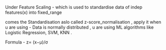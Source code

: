 Under Feature Scaling - which is used to standardise data of indep features(x) into fixed_range

comes the Standardisation aslo called z-score_normalisation , apply it when u are using - Data is normally distributed ,
u are using ML algorithms like Logistic Regression, SVM, KNN . 

Formula - 
z= (x−μ)/σ
 

 
